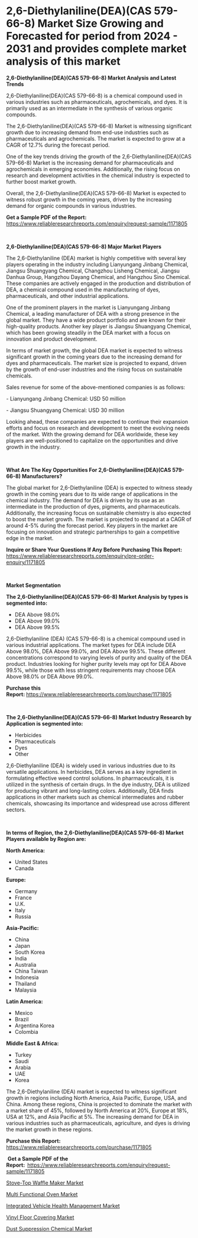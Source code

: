 <p><h1>2,6-Diethylaniline(DEA)(CAS 579-66-8) Market Size Growing and Forecasted for period from 2024 - 2031 and provides complete market analysis of this market</h1></p><p><strong>2,6-Diethylaniline(DEA)(CAS 579-66-8) Market Analysis and Latest Trends</strong></p>
<p><p>2,6-Diethylaniline(DEA)(CAS 579-66-8) is a chemical compound used in various industries such as pharmaceuticals, agrochemicals, and dyes. It is primarily used as an intermediate in the synthesis of various organic compounds.</p><p>The 2,6-Diethylaniline(DEA)(CAS 579-66-8) Market is witnessing significant growth due to increasing demand from end-use industries such as pharmaceuticals and agrochemicals. The market is expected to grow at a CAGR of 12.7% during the forecast period.</p><p>One of the key trends driving the growth of the 2,6-Diethylaniline(DEA)(CAS 579-66-8) Market is the increasing demand for pharmaceuticals and agrochemicals in emerging economies. Additionally, the rising focus on research and development activities in the chemical industry is expected to further boost market growth.</p><p>Overall, the 2,6-Diethylaniline(DEA)(CAS 579-66-8) Market is expected to witness robust growth in the coming years, driven by the increasing demand for organic compounds in various industries.</p></p>
<p><strong>Get a Sample PDF of the Report:&nbsp;</strong> <a href="https://www.reliableresearchreports.com/enquiry/request-sample/1171805">https://www.reliableresearchreports.com/enquiry/request-sample/1171805</a></p>
<p>&nbsp;</p>
<p><strong>2,6-Diethylaniline(DEA)(CAS 579-66-8) Major Market Players</strong></p>
<p><p>The 2,6-Diethylaniline (DEA) market is highly competitive with several key players operating in the industry including Lianyungang Jinbang Chemical, Jiangsu Shuangyang Chemical, Changzhou Lisheng Chemical, Jiangsu Danhua Group, Hangzhou Dayang Chemical, and Hangzhou Sino Chemical. These companies are actively engaged in the production and distribution of DEA, a chemical compound used in the manufacturing of dyes, pharmaceuticals, and other industrial applications.</p><p>One of the prominent players in the market is Lianyungang Jinbang Chemical, a leading manufacturer of DEA with a strong presence in the global market. They have a wide product portfolio and are known for their high-quality products. Another key player is Jiangsu Shuangyang Chemical, which has been growing steadily in the DEA market with a focus on innovation and product development.</p><p>In terms of market growth, the global DEA market is expected to witness significant growth in the coming years due to the increasing demand for dyes and pharmaceuticals. The market size is projected to expand, driven by the growth of end-user industries and the rising focus on sustainable chemicals.</p><p>Sales revenue for some of the above-mentioned companies is as follows:</p><p>- Lianyungang Jinbang Chemical: USD 50 million</p><p>- Jiangsu Shuangyang Chemical: USD 30 million</p><p>Looking ahead, these companies are expected to continue their expansion efforts and focus on research and development to meet the evolving needs of the market. With the growing demand for DEA worldwide, these key players are well-positioned to capitalize on the opportunities and drive growth in the industry.</p></p>
<p>&nbsp;</p>
<p><strong>What Are The Key Opportunities For 2,6-Diethylaniline(DEA)(CAS 579-66-8) Manufacturers?</strong></p>
<p><p>The global market for 2,6-Diethylaniline (DEA) is expected to witness steady growth in the coming years due to its wide range of applications in the chemical industry. The demand for DEA is driven by its use as an intermediate in the production of dyes, pigments, and pharmaceuticals. Additionally, the increasing focus on sustainable chemistry is also expected to boost the market growth. The market is projected to expand at a CAGR of around 4-5% during the forecast period. Key players in the market are focusing on innovation and strategic partnerships to gain a competitive edge in the market.</p></p>
<p><strong>Inquire or Share Your Questions If Any Before Purchasing This Report:</strong> <a href="https://www.reliableresearchreports.com/enquiry/pre-order-enquiry/1171805">https://www.reliableresearchreports.com/enquiry/pre-order-enquiry/1171805</a></p>
<p>&nbsp;</p>
<p><strong>Market Segmentation</strong></p>
<p><strong>The 2,6-Diethylaniline(DEA)(CAS 579-66-8) Market Analysis by types is segmented into:</strong></p>
<p><ul><li>DEA Above 98.0%</li><li>DEA Above 99.0%</li><li>DEA Above 99.5%</li></ul></p>
<p><p>2,6-Diethylaniline (DEA) (CAS 579-66-8) is a chemical compound used in various industrial applications. The market types for DEA include DEA Above 98.0%, DEA Above 99.0%, and DEA Above 99.5%. These different concentrations correspond to varying levels of purity and quality of the DEA product. Industries looking for higher purity levels may opt for DEA Above 99.5%, while those with less stringent requirements may choose DEA Above 98.0% or DEA Above 99.0%.</p></p>
<p><strong>Purchase this Report:&nbsp;</strong><a href="https://www.reliableresearchreports.com/purchase/1171805">https://www.reliableresearchreports.com/purchase/1171805</a></p>
<p>&nbsp;</p>
<p><strong>The 2,6-Diethylaniline(DEA)(CAS 579-66-8) Market Industry Research by Application is segmented into:</strong></p>
<p><ul><li>Herbicides</li><li>Pharmaceuticals</li><li>Dyes</li><li>Other</li></ul></p>
<p><p>2,6-Diethylaniline (DEA) is widely used in various industries due to its versatile applications. In herbicides, DEA serves as a key ingredient in formulating effective weed control solutions. In pharmaceuticals, it is utilized in the synthesis of certain drugs. In the dye industry, DEA is utilized for producing vibrant and long-lasting colors. Additionally, DEA finds applications in other markets such as chemical intermediates and rubber chemicals, showcasing its importance and widespread use across different sectors.</p></p>
<p>&nbsp;</p>
<p><strong>In terms of Region, the 2,6-Diethylaniline(DEA)(CAS 579-66-8) Market Players available by Region are:</strong></p>
<p>
    <p> <strong> North America: </strong>
        <ul>
            <li>United States</li>
            <li>Canada</li>
        </ul>
        </p> 
    <p> <strong> Europe: </strong>
        <ul>
            <li>Germany</li>
            <li>France</li>
            <li>U.K.</li>
            <li>Italy</li>
            <li>Russia</li>
        </ul>
        </p> 
    <p> <strong> Asia-Pacific: </strong>
        <ul>
            <li>China</li>
            <li>Japan</li>
            <li>South Korea</li>
            <li>India</li>
            <li>Australia</li>
            <li>China Taiwan</li>
            <li>Indonesia</li>
            <li>Thailand</li>
            <li>Malaysia</li>
        </ul>
        </p> 
    <p> <strong> Latin America: </strong>
        <ul>
            <li>Mexico</li>
            <li>Brazil</li>
            <li>Argentina Korea</li>
            <li>Colombia</li>
        </ul>
        </p> 
    <p> <strong> Middle East & Africa: </strong>
        <ul>
            <li>Turkey</li>
            <li>Saudi</li>
            <li>Arabia</li>
            <li>UAE</li>
            <li>Korea</li>
        </ul>
    </p>
    </p>
<p><p>The 2,6-Diethylaniline (DEA) market is expected to witness significant growth in regions including North America, Asia Pacific, Europe, USA, and China. Among these regions, China is projected to dominate the market with a market share of 45%, followed by North America at 20%, Europe at 18%, USA at 12%, and Asia Pacific at 5%. The increasing demand for DEA in various industries such as pharmaceuticals, agriculture, and dyes is driving the market growth in these regions.</p></p>
<p><strong>Purchase this Report: </strong><a href="https://www.reliableresearchreports.com/purchase/1171805">https://www.reliableresearchreports.com/purchase/1171805</a></p>
<p>&nbsp;<strong>Get a Sample PDF of the Report:&nbsp;&nbsp;</strong><a href="https://www.reliableresearchreports.com/enquiry/request-sample/1171805">https://www.reliableresearchreports.com/enquiry/request-sample/1171805</a></p>
<p><strong></strong></p>
<p><p><a href="https://github.com/Sinjinluong3e0awx2m195k76/Market-Research-Report-List-1/blob/main/stove-top-waffle-maker-market.md">Stove-Top Waffle Maker Market</a></p><p><a href="https://medium.com/@patrickbrooks1913/multi-functional-oven-market-trends-forecast-and-competitive-analysis-to-2031-fc730bbc1a58">Multi Functional Oven Market</a></p><p><a href="https://medium.com/p/432fc09e5916/edit">Integrated Vehicle Health Management Market</a></p><p><a href="https://medium.com/p/afc0bb5af0dc/edit">Vinyl Floor Covering Market</a></p><p><a href="https://medium.com/@patrickbrooks1913/dust-suppression-chemical-market-share-evolution-and-market-growth-trends-2024-2031-dd0efac2d0e3">Dust Suppression Chemical Market</a></p></p>